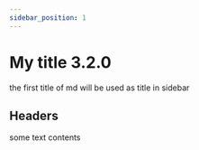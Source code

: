 ```yaml
---
sidebar_position: 1
---
```


# My title 3.2.0

the first title of md will be used as title in sidebar

## Headers

some text contents
